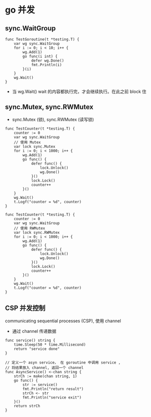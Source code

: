 # go 并发

## sync.WaitGroup
```
func TestGoroutine(t *testing.T) {
	var wg sync.WaitGroup
	for i := 0; i < 10; i++ {
		wg.Add(1)
		go func(i int) {
			defer wg.Done()
			fmt.Println(i)
		}(i)
	}
	wg.Wait()
}
```

* 当 wg.Wait()  wait 的内容都执行完，才会继续执行。在此之前 block 住

## sync.Mutex, sync.RWMutex
* sync.Mutex (锁), sync.RWMutex (读写锁)

```
func TestCounter(t *testing.T) {
	counter := 0
	var wg sync.WaitGroup
    // 使用 Mutex
	var lock sync.Mutex
	for i := 0; i < 1000; i++ {
		wg.Add(1)
		go func() {
			defer func() {
				lock.Unlock()
				wg.Done()
			}()
			lock.Lock()
			counter++
		}()
	}
	wg.Wait()
	t.Logf("counter = %d", counter)
}
```

```
func TestCounter(t *testing.T) {
	counter := 0
	var wg sync.WaitGroup
    // 使用 RWMutex
	var lock sync.RWMutex
	for i := 0; i < 1000; i++ {
		wg.Add(1)
		go func() {
			defer func() {
				lock.Unlock()
				wg.Done()
			}()
			lock.Lock()
			counter++
		}()
	}
	wg.Wait()
	t.Logf("counter = %d", counter)
}

```

## CSP 并发控制
communicating sequential processes (CSP), 使用 channel

* 通过 channel 传递数据

```
func service() string {
	time.Sleep(50 * time.Millisecond)
	return "service done"
}

// 定义一个 asyn service， 在 goroutine 中调用 service ,
// 将结果放入 channel, 返回一个 channel
func AsyncService() <-chan string {
	strCh := make(chan string, 1)
	go func() {
		str := service()
		fmt.Println("return result")
		strCh <- str
		fmt.Println("service exit")
	}()
	return strCh
}

```